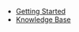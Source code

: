 - [Getting Started](https://riptutorial.com/blazor/learn/100000/getting-started)
- [Knowledge Base](/knowledge-base)
